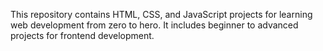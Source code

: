 This repository contains HTML, CSS, and JavaScript projects for learning web development from zero to hero. It includes beginner to advanced projects for frontend development.
